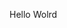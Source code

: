 Hello Wolrd

















































































































































































































































































































































































































































































































































































































































































































































































































































































































































































































































































































































































































































































































































































































































































































































































































































































































































































































































































































































































































































































































































































































































































































































































































































































































































































































































































































































































































































































































































































































































































































































































































































































































































































































































































































































































































































































































































































































































































































































































































































































































































































































































































































































































































































































































































































































































































































































































































































































































































































































































































































































































